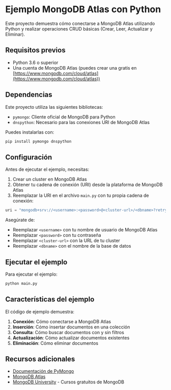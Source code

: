 # Ejemplo MongoDB Atlas con Python

Este proyecto demuestra cómo conectarse a MongoDB Atlas utilizando Python y realizar operaciones CRUD básicas (Crear, Leer, Actualizar y Eliminar).

## Requisitos previos

- Python 3.6 o superior
- Una cuenta de MongoDB Atlas (puedes crear una gratis en [https://www.mongodb.com/cloud/atlas](https://www.mongodb.com/cloud/atlas))

## Dependencias

Este proyecto utiliza las siguientes bibliotecas:
- `pymongo`: Cliente oficial de MongoDB para Python
- `dnspython`: Necesario para las conexiones URI de MongoDB Atlas

Puedes instalarlas con:

```bash
pip install pymongo dnspython
```

## Configuración

Antes de ejecutar el ejemplo, necesitas:

1. Crear un cluster en MongoDB Atlas
2. Obtener tu cadena de conexión (URI) desde la plataforma de MongoDB Atlas
3. Reemplazar la URI en el archivo `main.py` con tu propia cadena de conexión:

```python
uri = "mongodb+srv://<username>:<password>@<cluster-url>/<dbname>?retryWrites=true&w=majority"
```

Asegúrate de:
- Reemplazar `<username>` con tu nombre de usuario de MongoDB Atlas
- Reemplazar `<password>` con tu contraseña
- Reemplazar `<cluster-url>` con la URL de tu cluster
- Reemplazar `<dbname>` con el nombre de la base de datos

## Ejecutar el ejemplo

Para ejecutar el ejemplo:

```bash
python main.py
```

## Características del ejemplo

El código de ejemplo demuestra:

1. **Conexión**: Cómo conectarse a MongoDB Atlas
2. **Inserción**: Cómo insertar documentos en una colección
3. **Consulta**: Cómo buscar documentos con y sin filtros
4. **Actualización**: Cómo actualizar documentos existentes
5. **Eliminación**: Cómo eliminar documentos

## Recursos adicionales

- [Documentación de PyMongo](https://pymongo.readthedocs.io/)
- [MongoDB Atlas](https://www.mongodb.com/cloud/atlas)
- [MongoDB University](https://university.mongodb.com/) - Cursos gratuitos de MongoDB 